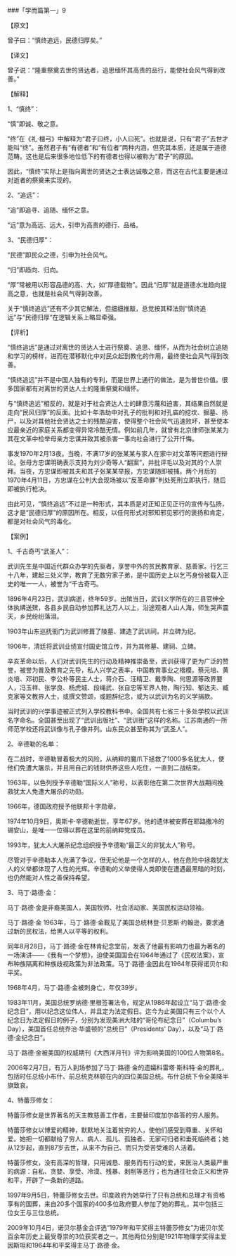 ###「学而篇第一」9

【原文】

曾子曰：“慎终追远，民德归厚矣。”

【译文】

曾子说：“隆重祭奠去世的贤达者，追思缅怀其高贵的品行，能使社会风气得到改善。”

【解释】

1、“慎终”：

“慎”即诚、敬之意。

“终”在《礼·檀弓》中解释为“君子曰终，小人曰死”。也就是说，只有“君子”去世才能叫“终”。虽然君子有“有德者”和“有位者”两种内涵，但究其本质，还是属于道德范畴。这也是后来很多地位低下的有德者也得以被称为“君子”的原因。

因此，“慎终”实际上是指向离世的贤达之士表达诚敬之意，而这在古代主要是通过对逝者的祭奠来实现的。

2、“追远”：

“追”即追寻、追随、缅怀之意。

“远”意为高远、远大，引申为高贵的德行、品格。

3、“民德归厚”：

“民德”即民众之德，引申为社会风气。

“归”即趋向、归向。

“厚”常被用以形容品德的高、大，如“厚德载物”。因此“归厚”就是道德水准趋向提高之意，也就是社会风气得到改善。

关于“慎终追远”还有不少其它解法，但细细推敲，总觉按其释法则“慎终追远”与“民德归厚”在逻辑关系上略显牵强。

【评析】

“慎终追远”是通过对离世的贤达人士进行祭奠、追思、缅怀，从而为社会树立追随和学习的榜样，进而在潜移默化中对民众起到教化的作用，最终使社会风气得到改善。

“慎终追远”并不是中国人独有的专利，而是世界上通行的做法，是为普世价值。很多国家都有对离世的贤达人士的隆重祭奠和缅怀。

与“慎终追远”相反的，就是对于社会贤达人士的肆意污蔑和迫害，其结果自然就是走向“民风归厚”的反面。比如十年浩劫中对孔子的批判和对孔庙的挖坟、掘墓、扬尸，以及对其他社会贤达之士的残酷迫害，使得整个社会风气迅速败坏，甚至使本应最亲近的家庭关系都变得异常冷酷无情。例如前几年，就曾有北京律师张某某为其在文革中检举母亲方忠谋并致其被杀害一事向社会进行了公开忏悔。

事发1970年2月13夜。当晚，不满17岁的张某某与家人在家中对文革等问题进行辩论。张母方忠谋明确表示支持为刘少奇等人“翻案”，并批评毛以及对其的个人崇拜。当夜，方忠谋即被其夫和其子张某某举报，方忠谋随即被捕。两个月后的1970年4月11日，方忠谋在公判大会现场被以“反革命罪”判处死刑立即执行，随后即被执行枪决。

由此可见，“慎终追远”不过是一种形式，其本质是对正知正见正行的宣传与弘扬，这才是“民德归厚”的原因所在。相反，以任何形式对邪知邪见邪行的褒扬和肯定，都是对社会风气的毒化。

【案例】

1、千古奇丐“武圣人”：

武训先生是中国近代群众办学的先驱者，享誉中外的贫民教育家、慈善家。行乞三十八年，建起三处义学，教育了无数穷家子弟，是中国历史上以乞丐身份被载入正史的唯一一人，被誉为“千古奇丐。

1896年4月23日，武训病逝，终年59岁。出殡当日，武训义学所在的三县官绅全体执绋送殡，各县乡民自动参加葬礼达万人以上，沿途观者人山人海，师生哭声震天，乡民纷纷落泪。

1903年山东巡抚衙门为武训修葺了陵墓、建造了武训祠，并立碑为纪。

1906年，清廷将武训业绩宣付国史馆立传，并为其修墓、建祠、立碑。

辛亥革命以后，人们对武训先生的行动及精神推崇备至，武训获得了更为广泛的赞誉，被誉为普及教育之先导，私人兴学之表率，中国教育事业之楷模。蔡元培、黄炎培、邓初民、李公朴等民主人士，蒋介石、汪精卫、戴季陶、何思源等政界要人，冯玉祥、张学良、杨虎城、段绳武、张自忠等军界人物，陶行知、郁达夫、臧克家等文教界人士，或撰文赞颂，或题辞纪念，或为以武训为名的义学捐款。

当时武训的兴学事迹被正式列入学校教科书中。全国共有七省三十多处学校以武训名字命名。全国甚至出现了“武训出版社”、“武训街”这样的名称。江苏南通的一所师范学校还将武训像与孔子像并列。山东民众甚至称其为“武圣人”。

2、辛德勒的名单：

在二战时，辛德勒冒着极大的风险，从纳粹的魔爪下拯救了1000多名犹太人，使他们免遭大屠杀，并且用自己的钱财供养这些人吃住，一直到二战结束。

1963年，以色列授予辛德勒“国际义人”称号，以表彰他在第二次世界大战期间挽救犹太人免遭大屠杀的功勋。

1966年，德国政府授予他联邦十字勋章。

1974年10月9日，奥斯卡·辛德勒逝世，享年67岁。他的遗体被安葬在耶路撒冷的锡安山，是唯一一位得以葬在这里的前纳粹党成员。

1993年，犹太人大屠杀纪念组织授予辛德勒“最正义的非犹太人”称号。

尽管对于辛德勒本人充满了争议，但无论他是一个怎样的人，他在危险中拯救犹太人的义举都体现了人性的光辉。辛德勒的义举使得人类即使在遭遇最黑暗的时刻，也仍然能对人性之善保持希望。

3、马丁·路德·金：

马丁·路德·金是非裔美国人，美国牧师、社会活动家、美国民权运动领袖。

马丁·路德·金
1963年，马丁·路德·金觐见了美国总统林登·贝恩斯·约翰逊，要求通过新的民权法，给黑人以平等的权利。

同年8月28日，马丁·路德·金在林肯纪念堂前，发表了他最有影响力也最为著名的一场演讲——《我有一个梦想》，迫使美国国会在1964年通过了《民权法案》，宣布种族隔离和种族歧视政策为非法政策。马丁·路德·金因此在1964年获得诺贝尔和平奖。

1968年4月，马丁·路德·金被刺身亡，年仅39岁。

1983年11月，美国总统罗纳德·里根签署法令，规定从1986年起设立“马丁·路德·金纪念日”，用以纪念这位伟人，并且定为法定假日。迄今为止美国只有三个以个人纪念日为法定假日的例子，分别为发现美洲大陆的“哥伦布纪念日”（Columbu’s Day），美国首任总统乔治·华盛顿的“总统日”（Presidents' Day），以及“马丁·路德·金纪念日”。

马丁·路德·金被美国的权威期刊《大西洋月刊》评为影响美国的100位人物第8名。

2006年2月7日，有万人到场参加了马丁·路德·金的遗孀科雷塔·斯科特·金的葬礼，包括时任总统小布什、前总统克林顿在内的四位美国总统。布什总统下令全美降半旗致哀。

4、特蕾莎修女：

特蕾莎修女是世界著名的天主教慈善工作者，主要替印度加尔各答的穷人服务。

特蕾莎修女以博爱的精神，默默地关注着贫穷的人，使他们感受到尊重、关怀和爱。她把一切都献给了穷人、病人、孤儿、孤独者、无家可归者和垂死临终者；她从12岁起，直到87岁去世，从来不为自己、而只为受苦受难的人活着。

特蕾莎修女，没有高深的哲理，只用诚恳、服务而有行动的爱，来医治人类最严重的病源：自私、贪婪、享受、冷漠、残暴、剥削等恶行；也为通往社会正义和世界和平，开辟了一条新的道路。

1997年9月5日，特蕾莎修女去世。印度政府为她举行了只有总统和总理才有资格享有的国葬，来自20多个国家的400多位政府要人参加了她的葬礼，其中包括三位女王与三位总统。

2009年10月4日，诺贝尔基金会评选“1979年和平奖得主特蕾莎修女”为诺贝尔奖百余年历史上最受尊崇的3位获奖者之一。其他两位分别是1921年物理学奖得主爱因斯坦和1964年和平奖得主马丁·路德·金。
